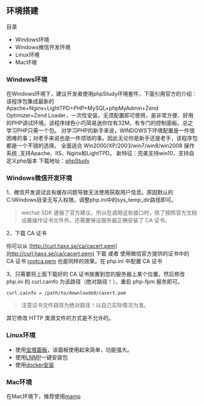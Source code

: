 ## 环境搭建

目录

- Windows环境
- Windows微信开发环境
- Linux环境
- Mac环境

### Windows环境

在Windows环境下，建议开发者使用phpStudy环境套件，下面引用官方的介绍：
该程序包集成最新的Apache+Nginx+LightTPD+PHP+MySQL+phpMyAdmin+Zend Optimizer+Zend Loader，一次性安装，无须配置即可使用，是非常方便、好用的PHP调试环境。该程序绿色小巧简易迷你仅有32M，有专门的控制面板。总之学习PHP只需一个包。
对学习PHP的新手来说，WINDOWS下环境配置是一件很困难的事；对老手来说也是一件烦琐的事。因此无论你是新手还是老手，该程序包都是一个不错的选择。
全面适合 Win2000/XP/2003/win7/win8/win2008 操作系统 ,支持Apache、IIS、Nginx和LightTPD。
新特征：完美支持win10，支持自定义php版本
下载地址：[phpStudy](http://www.phpstudy.net/)

### Windows微信开发环境

1、微信开发调试会有缓存问题导致无法使用获取用户信息。原因默认的C:\Windows目录无写入权限。调整php.ini中的sys_temp_dir路径即可。

> wechat SDK 遵循了官方建议，所以在调用这些接口时，除了按照官方文档设置操作证书文件外，还需要保证服务器正确安装了 CA 证书。

2、下载 CA 证书

你可以从 [http://curl.haxx.se/ca/cacert.pem](http://curl.haxx.se/ca/cacert.pem) 下载 或者 使用微信官方提供的证书中的 CA 证书 [rootca.pem](https://pay.weixin.qq.com/wiki/doc/api/app/app.php?chapter=9_1) 也是同样的效果。在 php.ini 中配置 CA 证书

3、只需要将上面下载好的 CA 证书放置到您的服务器上某个位置，然后修改 php.ini 的 curl.cainfo 为该路径（绝对路径！），重启 php-fpm 服务即可。

```
curl.cainfo = /path/to/downloaded/cacert.pem
```

>  注意证书文件路径为绝对路径！以自己实际情况为准。

其它修改 HTTP 类源文件的方式是不允许的。

### Linux环境

- 使用[宝塔面板](https://www.bt.cn/)，该面板使用起来简单，功能强大。
- 使用[LNMP](https://lnmp.org/)一键安装包
- 使用[docker安装](https://github.com/jianyan74/lnmp-dockerfiles)

### Mac环境

在Mac环境下，推荐使用[mamp](https://www.mamp.info/en/)